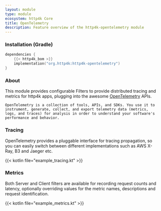 ```yaml
---
layout: module
type: module
ecosystem: http4k Core
title: OpenTelemetry
description: Feature overview of the http4k-opentelemetry module
---
```



### Installation (Gradle)

```kotlin
dependencies {
    {{< http4k_bom >}}
    implementation("org.http4k:http4k-opentelemetry")
}
```

### About

This module provides configurable Filters to provide distributed tracing and metrics for http4k apps, plugging into the awesome [OpenTelemetry](https://opentelemetry.io/) APIs.

`OpenTelemetry is a collection of tools, APIs, and SDKs. You use it to instrument, generate, collect, and export telemetry data (metrics, logs, and traces) for analysis in order to understand your software's performance and behavior.`

### Tracing 

OpenTelemetry provides a pluggable interface for tracing propagation, so you can easily switch between different implementations such as AWS X-Ray, B3 and Jaeger etc.

{{< kotlin file="example_tracing.kt" >}}

### Metrics 

Both Server and Client filters are available for recording request counts and latency, optionally overriding values for the metric names, descriptions and request identification.

{{< kotlin file="example_metrics.kt" >}}

